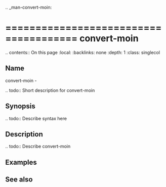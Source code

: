 .. _man-convert-moin:

======================================
convert-moin
======================================

.. contents:: On this page
    :local:
    :backlinks: none
    :depth: 1
    :class: singlecol

Name
----
convert-moin - 

.. todo::
    Short description for convert-moin

Synopsis
--------
.. todo::
   Describe syntax here

Description
-----------
.. todo::
    Describe convert-moin

Examples
--------

See also
--------

